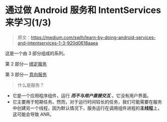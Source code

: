 # 通过做 Android 服务和 IntentServices 来学习(1/3)

> 原文：<https://medium.com/swlh/learn-by-doing-android-services-and-intentservices-1-3-920d0618aaea>

这是一个由 3 部分组成的系列。

第 2 部分— [绑定服务](/@shivamdhuria/learn-by-doing-android-services-and-intentservices-2-3-6969678f81b5)

第 3 部分— [意向服务](/@shivamdhuria/learn-by-doing-android-services-and-intent-services-3-3-3674cb09a4d6)

> 什么是服务？

*   它是一个应用程序组件，运行 ***而不与用户直接交互*** 。它没有用户界面。
*   它主要用于短期任务。然而，对于运行时间较长的任务，我们可能需要在服务中创建另一个线程，因为默认情况下，服务运行在调用组件进程的**主线程**上，这可能会导致 ANR。